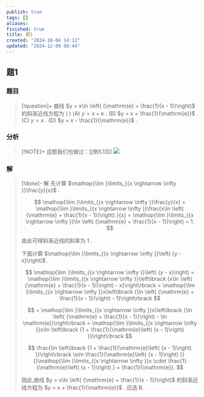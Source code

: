 ```yaml
---
publish: true
tags: []
aliases: 
finished: true
title: 题1
created: "2024-10-04 14:12"
updated: "2024-12-09 08:44"
---
```

## 题1
### 题目
> [!question]+
> 曲线 $y = x\ln \left( {\mathrm{e} + \frac{1}{x - 1}}\right)$ 的斜渐近线方程为 ( )
> (A) $y = x + \mathrm{e}$ . 
> (B) $y = x + \frac{1}{\mathrm{e}}$ .
> (C) $y = x$ . 
> (D) $y = x - \frac{1}{\mathrm{e}}$ .
### 分析
> [!NOTE]+
> 这题我们也做过：[[例5.13]]
> ![](https://img.hwenyi.live/202412091644739.webp)
### 解
> [!done]-
> 解 先计算 $\mathop{\lim }\limits_{{x \rightarrow \infty }}\frac{y}{x}$ .
> 
> $$
> \mathop{\lim }\limits_{{x \rightarrow \infty }}\frac{y}{x} = \mathop{\lim }\limits_{{x \rightarrow \infty }}\frac{x\ln \left( {\mathrm{e} + \frac{1}{x - 1}}\right) }{x} = \mathop{\lim }\limits_{{x \rightarrow \infty }}\ln \left( {\mathrm{e} + \frac{1}{x - 1}}\right) = 1.
> $$
> 
> 由此可得斜渐近线的斜率为 1 .
> 
> 下面计算 $\mathop{\lim }\limits_{{x \rightarrow \infty }}\left( {y - x}\right)$ .
> 
> $$
> \mathop{\lim }\limits_{{x \rightarrow \infty }}\left( {y - x}\right) = \mathop{\lim }\limits_{{x \rightarrow \infty }}\left\lbrack {x\ln \left( {\mathrm{e} + \frac{1}{x - 1}}\right) - x}\right\rbrack = \mathop{\lim }\limits_{{x \rightarrow \infty }}x\left\lbrack {\ln \left( {\mathrm{e} + \frac{1}{x - 1}}\right) - 1}\right\rbrack
> $$
> 
> $$
> = \mathop{\lim }\limits_{{x \rightarrow \infty }}x\left\lbrack {\ln \left( {\mathrm{e} + \frac{1}{x - 1}}\right) - \ln \mathrm{e}}\right\rbrack = \mathop{\lim }\limits_{{x \rightarrow \infty }}x\ln \left\lbrack {1 + \frac{1}{\mathrm{e}\left( {x - 1}\right) }}\right\rbrack
> $$
> 
> $$
> \frac{\ln \left\lbrack {1 + \frac{1}{\mathrm{e}\left( {x - 1}\right) }}\right\rbrack \sim \frac{1}{\mathrm{e}\left( {x - 1}\right) }}{}\mathop{\lim }\limits_{{x \rightarrow \infty }}x \cdot \frac{1}{\mathrm{e}\left( {x - 1}\right) } = \frac{1}{\mathrm{e}}.
> $$
> 
> 因此,曲线 $y = x\ln \left( {\mathrm{e} + \frac{1}{x - 1}}\right)$ 的斜渐近线方程为 $y = x + \frac{1}{\mathrm{e}}$ . 应选 B.